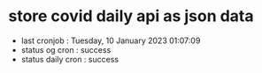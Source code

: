 # store covid daily api as json data

- last cronjob : Tuesday, 10 January 2023 01:07:09
- status og cron : success
- status daily cron : success
      
      